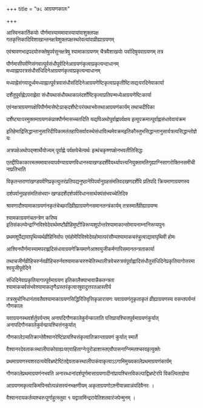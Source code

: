 +++
title = "७८ आग्रयणकालः"

+++

आस्विनकार्तिकयोः पौर्णमास्याममावास्यायांवाशुक्लपक्ष गतकृत्तिकादिविशाखान्तनक्षत्रेशुक्लपक्षस्थरेवत्यांवाव्रीह्याग्रयणम्

एवंश्रावणभाद्रपदयोरुक्तेषुपर्वसुनक्षत्रेषु श्यामाकाग्रयणम् चैत्रवैशाखयोः पर्वादिषुयवाग्रयणम् तत्र

पौर्णमासीपर्वणिसंगवात्पूर्वसंधौपूर्वदिनेआग्रयणंकृत्वाप्रकृत्यन्दाधानम् मध्याह्नापरत्रसंधौसंधिदिनेआग्रयणंकृत्वाप्रकृत्यन्वाधानम्

मध्याह्नेसंगवादूर्ध्वमध्याह्नात्पूर्वत्रवासंधौसंदिदिनेआग्रयणेष्टिकृत्वाप्रकृतीष्टिःसद्यःपरदिनेवाकार्या

दर्शेतुपूर्वाह्णेऽपराह्णेवा संधौयथासंधौयथाकालंदर्शोष्टिकृत्वाप्रतिपन्मध्येआग्रयणेष्टिःकार्या

एवंनक्षत्राग्रयणपक्षेपिपौर्णमासेष्टेःप्राक्‌दर्शेष्टेःपरंयथाभवेत्तथाआग्रयणंकार्यम् तथाचदीपिका

दर्शेष्ट्याःपरमुक्तमाग्रयणकंप्राक्पौर्णमासच्चतदिति यद्यपिअथोपूर्वाह्णपर्वक्षय इत्युपक्रमात्पूर्वाह्णसंधावेवायंक्रम

इतिहेमाद्रिसिद्धान्तानुसारिदीपिकामतंतहापिसर्वावस्थेसंधावित्थमेवक्रमइतिकौस्तुभसिद्धान्तानुसार्यत्रत्यसिद्धान्तोज्ञेयः

अत्रपक्षेअथोपद्म्शार्थेयोज्यम् पूर्वाह्णे पर्वक्षयेचेत्यर्थः इत्थंचकृष्णपक्षेनभवतीतिसिद्धः

एतद्दीपिकाकारमतममावास्यापर्वण्याग्रयणविधानस्याखण्डदर्शेवैयर्थ्यापत्त्यनियुक्तामतिगृह्याग्निसागरोक्तिनसमीचीनाप्रतिभाति

विकृतन्तराणांखण्डपर्वणिप्रकृत्युत्तरंप्रतिपद्यनुष्ठानेपिपर्वानुग्रहसंमतिवदखणदर्शेपि प्रतिपदि क्रियमाणाग्रयणस्य

दर्शपर्वानुग्रहसंमतिसंभवान्‍ खण्डदर्शेदर्शपर्वविधानसार्थक्यंसंभवच्चेतिदिक्‍

श्रावणादौश्यामाकाग्रयणंनकृतंचेच्छरदिव्रीह्याग्रयणेनसमानतन्त्रंकार्यम् तत्रस्मार्तेव्रीह्याग्रयण्म

श्यामकाग्रयणंचतन्त्रेण करिष्य इतिसंकल्प्येन्द्राग्निविश्वेदेवार्थमष्टौव्रीहिमुष्टीन्निरूप्यशूर्पान्तरेश्यामाकान्सोमायनाम्नानिरूप्यपुनः

प्रथमशूर्पेद्यावापृथिव्यर्थव्रीहिनिर्वापः एवंहोमेपिविश्वेदेवहोमात्परंसौम्यश्यामाकचरुंहुत्वाद्यावापृथिवी होमः

आश्विनपौर्णमास्यामपराह्णदिसंधावाग्रयणेक्रियमाणेआश्वयुजीकर्मणापिसमानतन्त्रताकार्या

तथाचजीर्णव्रीहिचरुर्नवव्रीहिचरुर्नवश्यामाकचरुश्चेतिस्थालीत्रयेचरुत्रयंपूर्वाह्णादिसंधौतुसंधिदिनेप्रकृतियागोत्तरमाश्वयुजीपूर्वदिने

संधिदिनेवाप्रकृतियागात्पूर्वमाग्रयण इतिकालैक्याभावान्नैकतन्त्रता श्यामाकचर्वसंभवेश्यामाकतृणैःप्रस्तरंकृत्वास्रुवादुत्तरतआस्तीर्य

तत्रस्रुचोनिधानंतावतैवश्यामाकाग्रयणसिद्धिरितिवृत्तिकृन्नारायणः यवाग्रयणंतुकृताकृतं व्रीह्याग्रयणस्य वसन्तपर्यन्तं गौणकालः

यवाग्रयनस्थवर्शर्तुपर्यन्तम् अनापदिगौणकालेकुर्वन्कालाति पत्तिप्रायश्चित्तपुर्वमाग्रयणंकुर्यात् अनापदिगौनकालेकुर्वन्प्रायश्चित्तंनकुर्यात्

गौणकालेऽप्यतिक्रान्तेवैश्वानरेष्टिंप्रायश्चित्तंकृत्वातिक्रान्ताग्रयणं कुर्यात् स्मार्ते

वैश्वानरदेवताकःस्थालीपाकोग्राह्यःयएवाहिताग्नेःपुरोडाशास्तएवौपासनाग्निमतश्चरवइत्युक्तेः

प्रथमाग्रयणस्यशरदत्ययेविभ्रष्टेष्टिंतद्देवताकस्थालीपाकंवाकृत्वाऽऽगामिमुख्यकालेप्रथमाग्रयणंकार्यम्

गौणकालेप्रथमाग्रयणंनभवति अनारब्धानांदर्शपूर्णमासाग्रयणादीनांप्रायश्चित्तविकल्पाद्विभ्रष्टेरपि विकल्पिताज्ञेया

आग्रयणमकृत्वाकिमपिनवोत्पन्नंसस्यंनभक्षणीयम् अकृताग्रयणोऽश्नीयान्नवान्नंयदिवैनरः ।

वैश्वानरायकर्तव्यश्चरुःपूर्णाहुत्स्तुवा १ यद्वासमिंन्द्ररायेतिशतवारंजपेन्मुनम् ।
